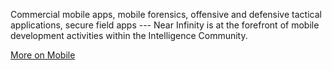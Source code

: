 Commercial mobile apps, mobile forensics, offensive and defensive tactical applications, secure field apps --- Near Infinity is at the forefront of mobile development activities within the Intelligence Community. 

<a href="/what_we_do/mobile" class="impact-link">More on Mobile</a>

